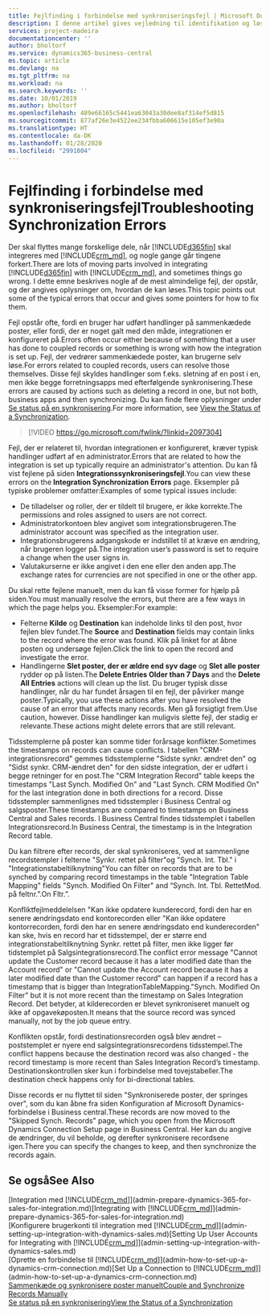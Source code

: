 ```yaml
---
title: Fejlfinding i forbindelse med synkroniseringsfejl | Microsoft Docs
description: I denne artikel gives vejledning til identifikation og løsning af synkroniseringsfejl.
services: project-madeira
documentationcenter: ''
author: bholtorf
ms.service: dynamics365-business-central
ms.topic: article
ms.devlang: na
ms.tgt_pltfrm: na
ms.workload: na
ms.search.keywords: ''
ms.date: 10/01/2019
ms.author: bholtorf
ms.openlocfilehash: 489e66165c5441ea63043a30dee8af314ef5d815
ms.sourcegitcommit: 877af26e3e4522ee234fbba606615e105ef3e90a
ms.translationtype: HT
ms.contentlocale: da-DK
ms.lasthandoff: 01/28/2020
ms.locfileid: "2991804"
---
```

# <a name="troubleshooting-synchronization-errors"></a><span data-ttu-id="1e2cc-103">Fejlfinding i forbindelse med synkroniseringsfejl</span><span class="sxs-lookup"><span data-stu-id="1e2cc-103">Troubleshooting Synchronization Errors</span></span>
<span data-ttu-id="1e2cc-104">Der skal flyttes mange forskellige dele, når [!INCLUDE[d365fin](includes/d365fin_md.md)] skal integreres med [!INCLUDE[crm_md](includes/crm_md.md)], og nogle gange går tingene forkert.</span><span class="sxs-lookup"><span data-stu-id="1e2cc-104">There are lots of moving parts involved in integrating [!INCLUDE[d365fin](includes/d365fin_md.md)] with [!INCLUDE[crm_md](includes/crm_md.md)], and sometimes things go wrong.</span></span> <span data-ttu-id="1e2cc-105">I dette emne beskrives nogle af de mest almindelige fejl, der opstår, og der angives oplysninger om, hvordan de kan løses.</span><span class="sxs-lookup"><span data-stu-id="1e2cc-105">This topic points out some of the typical errors that occur and gives some pointers for how to fix them.</span></span>

<span data-ttu-id="1e2cc-106">Fejl opstår ofte, fordi en bruger har udført handlinger på sammenkædede poster, eller fordi, der er noget galt med den måde, integrationen er konfigureret på.</span><span class="sxs-lookup"><span data-stu-id="1e2cc-106">Errors often occur either because of something that a user has done to coupled records or something is wrong with how the integration is set up.</span></span> <span data-ttu-id="1e2cc-107">Fejl, der vedrører sammenkædede poster, kan brugerne selv løse.</span><span class="sxs-lookup"><span data-stu-id="1e2cc-107">For errors related to coupled records, users can resolve those themselves.</span></span> <span data-ttu-id="1e2cc-108">Disse fejl skyldes handlinger som f.eks. sletning af en post i en, men ikke begge forretningsapps med efterfølgende synkronisering.</span><span class="sxs-lookup"><span data-stu-id="1e2cc-108">These errors are caused by actions such as deleting a record in one, but not both, business apps and then synchronizing.</span></span> <span data-ttu-id="1e2cc-109">Du kan finde flere oplysninger under [Se status på en synkronisering](admin-how-to-view-synchronization-status.md).</span><span class="sxs-lookup"><span data-stu-id="1e2cc-109">For more information, see [View the Status of a Synchronization](admin-how-to-view-synchronization-status.md).</span></span>

> [!VIDEO https://go.microsoft.com/fwlink/?linkid=2097304]

<span data-ttu-id="1e2cc-110">Fejl, der er relateret til, hvordan integrationen er konfigureret, kræver typisk handlinger udført af en administrator.</span><span class="sxs-lookup"><span data-stu-id="1e2cc-110">Errors that are related to how the integration is set up typically require an administrator's attention.</span></span> <span data-ttu-id="1e2cc-111">Du kan få vist fejlene på siden **Integrationssynkroniseringsfejl**.</span><span class="sxs-lookup"><span data-stu-id="1e2cc-111">You can view these errors on the **Integration Synchronization Errors** page.</span></span> <span data-ttu-id="1e2cc-112">Eksempler på typiske problemer omfatter:</span><span class="sxs-lookup"><span data-stu-id="1e2cc-112">Examples of some typical issues include:</span></span>  
  
* <span data-ttu-id="1e2cc-113">De tilladelser og roller, der er tildelt til brugere, er ikke korrekte.</span><span class="sxs-lookup"><span data-stu-id="1e2cc-113">The permissions and roles assigned to users are not correct.</span></span>  
* <span data-ttu-id="1e2cc-114">Administratorkontoen blev angivet som integrationsbrugeren.</span><span class="sxs-lookup"><span data-stu-id="1e2cc-114">The administrator account was specified as the integration user.</span></span>  
* <span data-ttu-id="1e2cc-115">Integrationsbrugerens adgangskode er indstillet til at kræve en ændring, når brugeren logger på.</span><span class="sxs-lookup"><span data-stu-id="1e2cc-115">The integration user’s password is set to require a change when the user signs in.</span></span>  
* <span data-ttu-id="1e2cc-116">Valutakurserne er ikke angivet i den ene eller den anden app.</span><span class="sxs-lookup"><span data-stu-id="1e2cc-116">The exchange rates for currencies are not specified in one or the other app.</span></span>  
  
<span data-ttu-id="1e2cc-117">Du skal rette fejlene manuelt, men du kan få visse former for hjælp på siden.</span><span class="sxs-lookup"><span data-stu-id="1e2cc-117">You must manually resolve the errors, but there are a few ways in which the page helps you.</span></span> <span data-ttu-id="1e2cc-118">Eksempler:</span><span class="sxs-lookup"><span data-stu-id="1e2cc-118">For example:</span></span>  

* <span data-ttu-id="1e2cc-119">Felterne **Kilde** og **Destination** kan indeholde links til den post, hvor fejlen blev fundet.</span><span class="sxs-lookup"><span data-stu-id="1e2cc-119">The **Source** and **Destination** fields may contain links to the record where the error was found.</span></span> <span data-ttu-id="1e2cc-120">Klik på linket for at åbne posten og undersøge fejlen.</span><span class="sxs-lookup"><span data-stu-id="1e2cc-120">Click the link to open the record and investigate the error.</span></span>  
* <span data-ttu-id="1e2cc-121">Handlingerne **Slet poster, der er ældre end syv dage** og **Slet alle poster** rydder op på listen.</span><span class="sxs-lookup"><span data-stu-id="1e2cc-121">The **Delete Entries Older than 7 Days** and the **Delete All Entries** actions will clean up the list.</span></span> <span data-ttu-id="1e2cc-122">Du bruger typisk disse handlinger, når du har fundet årsagen til en fejl, der påvirker mange poster.</span><span class="sxs-lookup"><span data-stu-id="1e2cc-122">Typically, you use these actions after you have resolved the cause of an error that affects many records.</span></span> <span data-ttu-id="1e2cc-123">Men gå forsigtigt frem.</span><span class="sxs-lookup"><span data-stu-id="1e2cc-123">Use caution, however.</span></span> <span data-ttu-id="1e2cc-124">Disse handlinger kan muligvis slette fejl, der stadig er relevante.</span><span class="sxs-lookup"><span data-stu-id="1e2cc-124">These actions might delete errors that are still relevant.</span></span>

<span data-ttu-id="1e2cc-125">Tidsstemplerne på poster kan somme tider forårsage konflikter.</span><span class="sxs-lookup"><span data-stu-id="1e2cc-125">Sometimes the timestamps on records can cause conflicts.</span></span> <span data-ttu-id="1e2cc-126">I tabellen "CRM-integrationsrecord" gemmes tidsstemplerne "Sidste synkr. ændret den" og "Sidst synkr. CRM-ændret den" for den sidste integration, der er udført i begge retninger for en post.</span><span class="sxs-lookup"><span data-stu-id="1e2cc-126">The "CRM Integration Record" table keeps the timestamps "Last Synch. Modified On" and "Last Synch. CRM Modified On" for the last integration done in both directions for a record.</span></span> <span data-ttu-id="1e2cc-127">Disse tidsstempler sammenlignes med tidsstempler i Business Central og salgsposter.</span><span class="sxs-lookup"><span data-stu-id="1e2cc-127">These timestamps are compared to timestamps on Business Central and Sales records.</span></span> <span data-ttu-id="1e2cc-128">I Business Central findes tidsstemplet i tabellen Integrationsrecord.</span><span class="sxs-lookup"><span data-stu-id="1e2cc-128">In Business Central, the timestamp is in the Integration Record table.</span></span>

<span data-ttu-id="1e2cc-129">Du kan filtrere efter records, der skal synkroniseres, ved at sammenligne recordstempler i felterne "Synkr. rettet på filter"og "Synch. Int. Tbl." i "Integrationstabeltilknytning"</span><span class="sxs-lookup"><span data-stu-id="1e2cc-129">You can filter on records that are to be synched by comparing record timestamps in the table "Integration Table Mapping" fields "Synch. Modified On Filter" and “Synch. Int. Tbl.</span></span> <span data-ttu-id="1e2cc-130">Rettet</span><span class="sxs-lookup"><span data-stu-id="1e2cc-130">Mod.</span></span> <span data-ttu-id="1e2cc-131">på feltnr.”.</span><span class="sxs-lookup"><span data-stu-id="1e2cc-131">On Fltr.”.</span></span>

<span data-ttu-id="1e2cc-132">Konfliktfejlmeddelelsen "Kan ikke opdatere kunderecord, fordi den har en senere ændringsdato end kontorecorden eller "Kan ikke opdatere kontorrecorden, fordi den har en senere ændringsdato end kunderecorden" kan ske, hvis en record har et tidsstempel, der er større end integrationstabeltilknytning Synkr. rettet på filter, men ikke ligger før tidstemplet på Salgsintegrationsrecord.</span><span class="sxs-lookup"><span data-stu-id="1e2cc-132">The conflict error message "Cannot update the Customer record because it has a later modified date than the Account record" or "Cannot update the Account record because it has a later modified date than the Customer record" can happen if a record has a timestamp that is bigger than IntegrationTableMapping."Synch. Modified On Filter" but it is not more recent than the timestamp on Sales Integration Record.</span></span> <span data-ttu-id="1e2cc-133">Det betyder, at kilderecorden er blevet synkroniseret manuelt og ikke af opgavekøposten.</span><span class="sxs-lookup"><span data-stu-id="1e2cc-133">It means that the source record was synced manually, not by the job queue entry.</span></span> 

<span data-ttu-id="1e2cc-134">Konflikten opstår, fordi destinationsrecorden også blev ændret – poststemplet er nyere end salgsintegrationsrecordens tidsstempel.</span><span class="sxs-lookup"><span data-stu-id="1e2cc-134">The conflict happens because the destination record was also changed  - the record timestamp is more recent than Sales Integration Record’s timestamp.</span></span> <span data-ttu-id="1e2cc-135">Destinationskontrollen sker kun i forbindelse med tovejstabeller.</span><span class="sxs-lookup"><span data-stu-id="1e2cc-135">The destination check happens only for bi-directional tables.</span></span> 

<span data-ttu-id="1e2cc-136">Disse records er nu flyttet til siden "Synkroniserede poster, der springes over", som du kan åbne fra siden Konfiguration af Microsoft Dynamics-forbindelse i Business central.</span><span class="sxs-lookup"><span data-stu-id="1e2cc-136">These records are now moved to the "Skipped Synch. Records" page, which you open from the Microsoft Dynamics Connection Setup page in Business Central.</span></span> <span data-ttu-id="1e2cc-137">Her kan du angive de ændringer, du vil beholde, og derefter synkronisere recordsene igen.</span><span class="sxs-lookup"><span data-stu-id="1e2cc-137">There you can specify the changes to keep, and then synchronize the records again.</span></span>

## <a name="see-also"></a><span data-ttu-id="1e2cc-138">Se også</span><span class="sxs-lookup"><span data-stu-id="1e2cc-138">See Also</span></span>
<span data-ttu-id="1e2cc-139">[Integration med [!INCLUDE[crm_md](includes/crm_md.md)]](admin-prepare-dynamics-365-for-sales-for-integration.md)</span><span class="sxs-lookup"><span data-stu-id="1e2cc-139">[Integrating with [!INCLUDE[crm_md](includes/crm_md.md)]](admin-prepare-dynamics-365-for-sales-for-integration.md)</span></span>  
<span data-ttu-id="1e2cc-140">[Konfigurere brugerkonti til integration med [!INCLUDE[crm_md](includes/crm_md.md)]](admin-setting-up-integration-with-dynamics-sales.md)</span><span class="sxs-lookup"><span data-stu-id="1e2cc-140">[Setting Up User Accounts for Integrating with [!INCLUDE[crm_md](includes/crm_md.md)]](admin-setting-up-integration-with-dynamics-sales.md)</span></span>  
<span data-ttu-id="1e2cc-141">[Oprette en forbindelse til [!INCLUDE[crm_md](includes/crm_md.md)]](admin-how-to-set-up-a-dynamics-crm-connection.md)</span><span class="sxs-lookup"><span data-stu-id="1e2cc-141">[Set Up a Connection to [!INCLUDE[crm_md](includes/crm_md.md)]](admin-how-to-set-up-a-dynamics-crm-connection.md)</span></span>  
[<span data-ttu-id="1e2cc-142">Sammenkæde og synkronisere poster manuelt</span><span class="sxs-lookup"><span data-stu-id="1e2cc-142">Couple and Synchronize Records Manually</span></span>](admin-how-to-couple-and-synchronize-records-manually.md)  
[<span data-ttu-id="1e2cc-143">Se status på en synkronisering</span><span class="sxs-lookup"><span data-stu-id="1e2cc-143">View the Status of a Synchronization</span></span>](admin-how-to-view-synchronization-status.md)  
